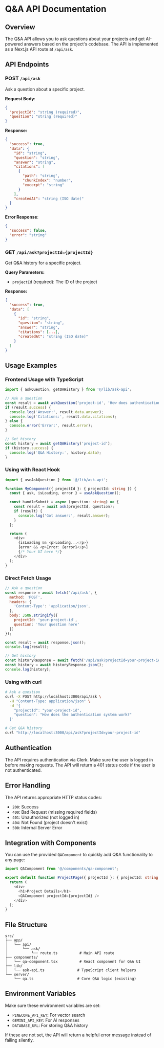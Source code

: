 # Q&A API Documentation

## Overview

The Q&A API allows you to ask questions about your projects and get AI-powered answers based on the project's codebase. The API is implemented as a Next.js API route at `/api/ask`.

## API Endpoints

### POST `/api/ask`

Ask a question about a specific project.

**Request Body:**
```json
{
  "projectId": "string (required)",
  "question": "string (required)"
}
```

**Response:**
```json
{
  "success": true,
  "data": {
    "id": "string",
    "question": "string",
    "answer": "string",
    "citations": [
      {
        "path": "string",
        "chunkIndex": "number",
        "excerpt": "string"
      }
    ],
    "createdAt": "string (ISO date)"
  }
}
```

**Error Response:**
```json
{
  "success": false,
  "error": "string"
}
```

### GET `/api/ask?projectId={projectId}`

Get Q&A history for a specific project.

**Query Parameters:**
- `projectId` (required): The ID of the project

**Response:**
```json
{
  "success": true,
  "data": [
    {
      "id": "string",
      "question": "string",
      "answer": "string",
      "citations": [...],
      "createdAt": "string (ISO date)"
    }
  ]
}
```

## Usage Examples

### Frontend Usage with TypeScript

```typescript
import { askQuestion, getQAHistory } from '@/lib/ask-api';

// Ask a question
const result = await askQuestion('project-id', 'How does authentication work?');
if (result.success) {
  console.log('Answer:', result.data.answer);
  console.log('Citations:', result.data.citations);
} else {
  console.error('Error:', result.error);
}

// Get history
const history = await getQAHistory('project-id');
if (history.success) {
  console.log('Q&A History:', history.data);
}
```

### Using with React Hook

```typescript
import { useAskQuestion } from '@/lib/ask-api';

function MyComponent({ projectId }: { projectId: string }) {
  const { ask, isLoading, error } = useAskQuestion();

  const handleSubmit = async (question: string) => {
    const result = await ask(projectId, question);
    if (result) {
      console.log('Got answer:', result.answer);
    }
  };

  return (
    <div>
      {isLoading && <p>Loading...</p>}
      {error && <p>Error: {error}</p>}
      {/* Your UI here */}
    </div>
  );
}
```

### Direct Fetch Usage

```javascript
// Ask a question
const response = await fetch('/api/ask', {
  method: 'POST',
  headers: {
    'Content-Type': 'application/json',
  },
  body: JSON.stringify({
    projectId: 'your-project-id',
    question: 'Your question here'
  })
});

const result = await response.json();
console.log(result);

// Get history
const historyResponse = await fetch('/api/ask?projectId=your-project-id');
const history = await historyResponse.json();
console.log(history);
```

### Using with curl

```bash
# Ask a question
curl -X POST http://localhost:3000/api/ask \
  -H "Content-Type: application/json" \
  -d '{
    "projectId": "your-project-id",
    "question": "How does the authentication system work?"
  }'

# Get Q&A history
curl "http://localhost:3000/api/ask?projectId=your-project-id"
```

## Authentication

The API requires authentication via Clerk. Make sure the user is logged in before making requests. The API will return a 401 status code if the user is not authenticated.

## Error Handling

The API returns appropriate HTTP status codes:

- `200`: Success
- `400`: Bad Request (missing required fields)
- `401`: Unauthorized (not logged in)
- `404`: Not Found (project doesn't exist)
- `500`: Internal Server Error

## Integration with Components

You can use the provided `QAComponent` to quickly add Q&A functionality to any page:

```typescript
import QAComponent from '@/components/qa-component';

export default function ProjectPage({ projectId }: { projectId: string }) {
  return (
    <div>
      <h1>Project Details</h1>
      <QAComponent projectId={projectId} />
    </div>
  );
}
```

## File Structure

```
src/
├── app/
│   └── api/
│       └── ask/
│           └── route.ts          # Main API route
├── components/
│   └── qa-component.tsx          # React component for Q&A UI
├── lib/
│   └── ask-api.ts               # TypeScript client helpers
└── server/
    └── qa.ts                    # Core Q&A logic (existing)
```

## Environment Variables

Make sure these environment variables are set:

- `PINECONE_API_KEY`: For vector search
- `GEMINI_API_KEY`: For AI responses
- `DATABASE_URL`: For storing Q&A history

If these are not set, the API will return a helpful error message instead of failing silently.